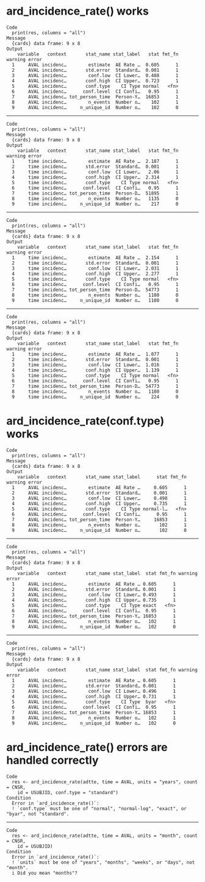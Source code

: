 # ard_incidence_rate() works

    Code
      print(res, columns = "all")
    Message
      {cards} data frame: 9 x 8
    Output
        variable   context       stat_name stat_label   stat fmt_fn warning error
      1     AVAL incidenc…        estimate  AE Rate …  0.605      1              
      2     AVAL incidenc…       std.error  Standard…  0.001      1              
      3     AVAL incidenc…        conf.low  CI Lower…  0.488      1              
      4     AVAL incidenc…       conf.high  CI Upper…  0.723      1              
      5     AVAL incidenc…       conf.type    CI Type normal   <fn>              
      6     AVAL incidenc…      conf.level  CI Confi…   0.95      1              
      7     AVAL incidenc… tot_person_time  Person-Y…  16853      1              
      8     AVAL incidenc…        n_events  Number o…    102      1              
      9     AVAL incidenc…     n_unique_id  Number o…    102      0              

---

    Code
      print(res, columns = "all")
    Message
      {cards} data frame: 9 x 8
    Output
        variable   context       stat_name stat_label   stat fmt_fn warning error
      1     time incidenc…        estimate  AE Rate …  2.187      1              
      2     time incidenc…       std.error  Standard…  0.001      1              
      3     time incidenc…        conf.low  CI Lower…   2.06      1              
      4     time incidenc…       conf.high  CI Upper…  2.314      1              
      5     time incidenc…       conf.type    CI Type normal   <fn>              
      6     time incidenc…      conf.level  CI Confi…   0.95      1              
      7     time incidenc… tot_person_time  Person-D…  51895      1              
      8     time incidenc…        n_events  Number o…   1135      0              
      9     time incidenc…     n_unique_id  Number o…    217      0              

---

    Code
      print(res, columns = "all")
    Message
      {cards} data frame: 9 x 8
    Output
        variable   context       stat_name stat_label   stat fmt_fn warning error
      1     time incidenc…        estimate  AE Rate …  2.154      1              
      2     time incidenc…       std.error  Standard…  0.001      1              
      3     time incidenc…        conf.low  CI Lower…  2.031      1              
      4     time incidenc…       conf.high  CI Upper…  2.277      1              
      5     time incidenc…       conf.type    CI Type normal   <fn>              
      6     time incidenc…      conf.level  CI Confi…   0.95      1              
      7     time incidenc… tot_person_time  Person-D…  54773      1              
      8     time incidenc…        n_events  Number o…   1180      0              
      9     time incidenc…     n_unique_id  Number o…   1180      0              

---

    Code
      print(res, columns = "all")
    Message
      {cards} data frame: 9 x 8
    Output
        variable   context       stat_name stat_label   stat fmt_fn warning error
      1     time incidenc…        estimate  AE Rate …  1.077      1              
      2     time incidenc…       std.error  Standard…  0.001      1              
      3     time incidenc…        conf.low  CI Lower…  1.016      1              
      4     time incidenc…       conf.high  CI Upper…  1.139      1              
      5     time incidenc…       conf.type    CI Type normal   <fn>              
      6     time incidenc…      conf.level  CI Confi…   0.95      1              
      7     time incidenc… tot_person_time  Person-D…  54773      1              
      8     time incidenc…        n_events  Number o…   1180      0              
      9     time incidenc…     n_unique_id  Number o…    224      0              

# ard_incidence_rate(conf.type) works

    Code
      print(res, columns = "all")
    Message
      {cards} data frame: 9 x 8
    Output
        variable   context       stat_name stat_label      stat fmt_fn warning error
      1     AVAL incidenc…        estimate  AE Rate …     0.605      1              
      2     AVAL incidenc…       std.error  Standard…     0.001      1              
      3     AVAL incidenc…        conf.low  CI Lower…     0.498      1              
      4     AVAL incidenc…       conf.high  CI Upper…     0.735      1              
      5     AVAL incidenc…       conf.type    CI Type normal-l…   <fn>              
      6     AVAL incidenc…      conf.level  CI Confi…      0.95      1              
      7     AVAL incidenc… tot_person_time  Person-Y…     16853      1              
      8     AVAL incidenc…        n_events  Number o…       102      1              
      9     AVAL incidenc…     n_unique_id  Number o…       102      0              

---

    Code
      print(res, columns = "all")
    Message
      {cards} data frame: 9 x 8
    Output
        variable   context       stat_name stat_label  stat fmt_fn warning error
      1     AVAL incidenc…        estimate  AE Rate … 0.605      1              
      2     AVAL incidenc…       std.error  Standard… 0.001      1              
      3     AVAL incidenc…        conf.low  CI Lower… 0.493      1              
      4     AVAL incidenc…       conf.high  CI Upper… 0.735      1              
      5     AVAL incidenc…       conf.type    CI Type exact   <fn>              
      6     AVAL incidenc…      conf.level  CI Confi…  0.95      1              
      7     AVAL incidenc… tot_person_time  Person-Y… 16853      1              
      8     AVAL incidenc…        n_events  Number o…   102      1              
      9     AVAL incidenc…     n_unique_id  Number o…   102      0              

---

    Code
      print(res, columns = "all")
    Message
      {cards} data frame: 9 x 8
    Output
        variable   context       stat_name stat_label  stat fmt_fn warning error
      1     AVAL incidenc…        estimate  AE Rate … 0.605      1              
      2     AVAL incidenc…       std.error  Standard… 0.001      1              
      3     AVAL incidenc…        conf.low  CI Lower… 0.496      1              
      4     AVAL incidenc…       conf.high  CI Upper… 0.731      1              
      5     AVAL incidenc…       conf.type    CI Type  byar   <fn>              
      6     AVAL incidenc…      conf.level  CI Confi…  0.95      1              
      7     AVAL incidenc… tot_person_time  Person-Y… 16853      1              
      8     AVAL incidenc…        n_events  Number o…   102      1              
      9     AVAL incidenc…     n_unique_id  Number o…   102      0              

# ard_incidence_rate() errors are handled correctly

    Code
      res <- ard_incidence_rate(adtte, time = AVAL, units = "years", count = CNSR,
        id = USUBJID, conf.type = "standard")
    Condition
      Error in `ard_incidence_rate()`:
      ! `conf.type` must be one of "normal", "normal-log", "exact", or "byar", not "standard".

---

    Code
      res <- ard_incidence_rate(adtte, time = AVAL, units = "month", count = CNSR,
        id = USUBJID)
    Condition
      Error in `ard_incidence_rate()`:
      ! `units` must be one of "years", "months", "weeks", or "days", not "month".
      i Did you mean "months"?

